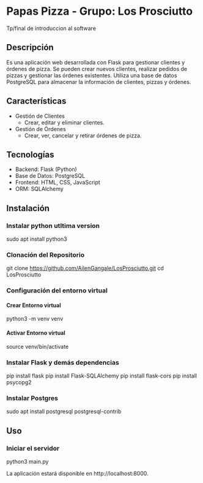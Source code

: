 # Papas Pizza - Grupo: Los Prosciutto

Tp/final de introduccion al software

## Descripción

Es una aplicación web desarrollada con Flask para gestionar clientes y órdenes de pizza. Se pueden crear nuevos clientes, realizar pedidos de pizzas y gestionar las órdenes existentes. Utiliza una base de datos PostgreSQL para almacenar la información de clientes, pizzas y órdenes.

## Características

- Gestión de Clientes
  - Crear, editar y eliminar clientes.
- Gestión de Órdenes
  - Crear, ver, cancelar y retirar órdenes de pizza.

## Tecnologías

- Backend: Flask (Python)
- Base de Datos: PostgreSQL
- Frontend: HTML, CSS, JavaScript
- ORM: SQLAlchemy

## Instalación

### Instalar python utltima version
sudo apt install python3

### Clonación del Repositorio

git clone https://github.com/AilenGangale/LosProsciutto.git
cd LosProsciutto

### Configuración del entorno virtual

#### Crear Entorno virtual

python3 -m venv venv

#### Activar Entorno virtual

source venv/bin/activate

### Instalar Flask y demás dependencias

pip install flask
pip install Flask-SQLAlchemy
pip install flask-cors
pip install psycopg2

### Instalar Postgres

sudo apt install postgresql postgresql-contrib

## Uso

### Iniciar el servidor

python3 main.py

La aplicación estará disponible en http://localhost:8000.
